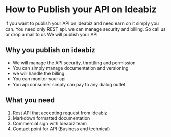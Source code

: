 # How to Publish your API on Ideabiz

if you want to publish your API on ideabiz and need earn on it simply you can.
You need only REST api. we can manage security and billing. So call us or drop a mail to us
We will publish your API 

## Why you publish on ideabiz
* We will manage the API security, throttling and permission
* You can simply manage documentation and versioning
* we will handle the billing. 
* You can monitor your api
* You api consumer simply can pay to any dialog outlet

## What you need
1.  Rest API that accepting request from ideabiz
2.  Markdown formatted documentation
3.  Commercial sign with Ideabiz team
4.  Contact point for API (Business and technical)